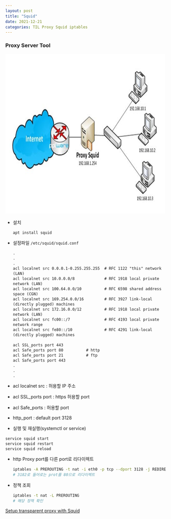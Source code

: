 ```yaml
---
layout: post
title: "Squid"
date: 2021-12-21
categories: TIL Proxy Squid iptables
---
```


### Proxy Server Tool

<img src="https://raw.githubusercontent.com/Action2theFuture/Action2theFuture.github.io/main/_posts/Images/squid.jpg" width="500" height="500">

- 설치

  ```bash
  apt install squid
  ```

- 설정파일
  `/etc/squid/squid.conf`

  ```vim
  .
  .
  .
  acl localnet src 0.0.0.1-0.255.255.255  # RFC 1122 "this" network (LAN)
  acl localnet src 10.0.0.0/8             # RFC 1918 local private network (LAN)
  acl localnet src 100.64.0.0/10          # RFC 6598 shared address space (CGN)
  acl localnet src 169.254.0.0/16         # RFC 3927 link-local (directly plugged) machines
  acl localnet src 172.16.0.0/12          # RFC 1918 local private network (LAN)
  acl localnet src fc00::/7               # RFC 4193 local private network range
  acl localnet src fe80::/10              # RFC 4291 link-local (directly plugged) machines

  acl SSL_ports port 443
  acl Safe_ports port 80          # http
  acl Safe_ports port 21          # ftp
  acl Safe_ports port 443
  .
  .
  .
  ```

- acl localnet src : 허용할 IP 주소
- acl SSL_ports port : https 허용할 port
- acl Safe_ports : 허용할 port
- http_port : default port 3128

- 실행 및 재실행(systemctl or service)

```vim
service squid start
service squid restart
service squid reload
```

- http Proxy port를 다른 port로 리다이렉트

  ```bash
  iptables -A PREROUTING -t nat -i eth0 -p tcp --dport 3128 -j REDIRECT --to-port 80
  # 3182로 들어로는 prot를 80으로 리다이렉트
  ```

- 정책 조회

  ```bash
  iptables -t nat -L PREROUTING
  # 해당 정책 확인
  ```

[Setup transparent proxy with Squid](https://base-on.tistory.com/380)
